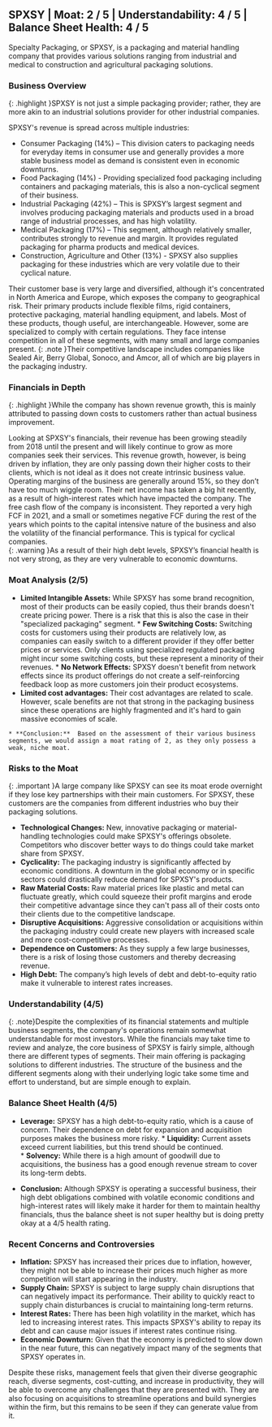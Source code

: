 ## SPXSY | Moat: 2 / 5 | Understandability: 4 / 5 | Balance Sheet Health: 4 / 5
Specialty Packaging, or SPXSY, is a packaging and material handling company that provides various solutions ranging from industrial and medical to construction and agricultural packaging solutions.

### Business Overview
{: .highlight }SPXSY is not just a simple packaging provider; rather, they are more akin to an industrial solutions provider for other industrial companies.

SPXSY's revenue is spread across multiple industries:
*   Consumer Packaging (14%) – This division caters to packaging needs for everyday items in consumer use and generally provides a more stable business model as demand is consistent even in economic downturns.
*   Food Packaging (14%) - Providing specialized food packaging including containers and packaging materials, this is also a non-cyclical segment of their business.
*  Industrial Packaging (42%) – This is SPXSY’s largest segment and involves producing packaging materials and products used in a broad range of industrial processes, and has high volatility. 
*    Medical Packaging (17%) – This segment, although relatively smaller, contributes strongly to revenue and margin. It provides regulated packaging for pharma products and medical devices.
*   Construction, Agriculture and Other (13%) - SPXSY also supplies packaging for these industries which are very volatile due to their cyclical nature.
  
Their customer base is very large and diversified, although it's concentrated in North America and Europe, which exposes the company to geographical risk. 
Their primary products include flexible films, rigid containers, protective packaging, material handling equipment, and labels. Most of these products, though useful, are interchangeable. However, some are specialized to comply with certain regulations. 
They face intense competition in all of these segments, with many small and large companies present. 
{: .note }Their competitive landscape includes companies like Sealed Air, Berry Global, Sonoco, and Amcor, all of which are big players in the packaging industry. 

### Financials in Depth
{: .highlight }While the company has shown revenue growth, this is mainly attributed to passing down costs to customers rather than actual business improvement.

Looking at SPXSY's financials, their revenue has been growing steadily from 2018 until the present and will likely continue to grow as more companies seek their services. This revenue growth, however, is being driven by inflation, they are only passing down their higher costs to their clients, which is not ideal as it does not create intrinsic business value. Operating margins of the business are generally around 15%, so they don’t have too much wiggle room. Their net income has taken a big hit recently, as a result of high-interest rates which have impacted the company. 
The free cash flow of the company is inconsistent. They reported a very high FCF in 2021, and a small or sometimes negative FCF during the rest of the years which points to the capital intensive nature of the business and also the volatility of the financial performance. This is typical for cyclical companies.  
{: .warning }As a result of their high debt levels, SPXSY’s financial health is not very strong, as they are very vulnerable to economic downturns.

### Moat Analysis (2/5)
   * **Limited Intangible Assets:** While SPXSY has some brand recognition, most of their products can be easily copied, thus their brands doesn't create pricing power. There is a risk that this is also the case in their "specialized packaging" segment.
    * **Few Switching Costs:** Switching costs for customers using their products are relatively low, as companies can easily switch to a different provider if they offer better prices or services. Only clients using specialized regulated packaging might incur some switching costs, but these represent a minority of their revenues.
    *   **No Network Effects:** SPXSY doesn't benefit from network effects since its product offerings do not create a self-reinforcing feedback loop as more customers join their product ecosystems.
  *  **Limited cost advantages:** Their cost advantages are related to scale. However, scale benefits are not that strong in the packaging business since these operations are highly fragmented and it's hard to gain massive economies of scale.

    * **Conclusion:**  Based on the assessment of their various business segments, we would assign a moat rating of 2, as they only possess a weak, niche moat.

### Risks to the Moat
{: .important }A large company like SPXSY can see its moat erode overnight if they lose key partnerships with their main customers. For SPXSY, these customers are the companies from different industries who buy their packaging solutions.
* **Technological Changes:** New, innovative packaging or material-handling technologies could make SPXSY's offerings obsolete. Competitors who discover better ways to do things could take market share from SPXSY.
*   **Cyclicality:** The packaging industry is significantly affected by economic conditions. A downturn in the global economy or in specific sectors could drastically reduce demand for SPXSY's products.
*  **Raw Material Costs:** Raw material prices like plastic and metal can fluctuate greatly, which could squeeze their profit margins and erode their competitive advantage since they can't pass all of their costs onto their clients due to the competitive landscape.
*   **Disruptive Acquisitions:** Aggressive consolidation or acquisitions within the packaging industry could create new players with increased scale and more cost-competitive processes.
*   **Dependence on Customers:** As they supply a few large businesses, there is a risk of losing those customers and thereby decreasing revenue.
* **High Debt:** The company’s high levels of debt and debt-to-equity ratio make it vulnerable to interest rates increases.

### Understandability (4/5)
{: .note}Despite the complexities of its financial statements and multiple business segments, the company's operations remain somewhat understandable for most investors.
While the financials may take time to review and analyze, the core business of SPXSY is fairly simple, although there are different types of segments. Their main offering is packaging solutions to different industries.
The structure of the business and the different segments along with their underlying logic take some time and effort to understand, but are simple enough to explain.

### Balance Sheet Health (4/5)
   *   **Leverage:** SPXSY has a high debt-to-equity ratio, which is a cause of concern. Their dependence on debt for expansion and acquisition purposes makes the business more risky. 
    *  **Liquidity:** Current assets exceed current liabilities, but this trend should be continued.  
     *  **Solvency:** While there is a high amount of goodwill due to acquisitions, the business has a good enough revenue stream to cover its long-term debts.
     
  *   **Conclusion:** Although SPXSY is operating a successful business, their high debt obligations combined with volatile economic conditions and high-interest rates will likely make it harder for them to maintain healthy financials, thus the balance sheet is not super healthy but is doing pretty okay at a 4/5 health rating.

### Recent Concerns and Controversies
*   **Inflation:** SPXSY has increased their prices due to inflation, however, they might not be able to increase their prices much higher as more competition will start appearing in the industry.
*    **Supply Chain:** SPXSY is subject to large supply chain disruptions that can negatively impact its performance. Their ability to quickly react to supply chain disturbances is crucial to maintaining long-term returns. 
*    **Interest Rates:** There has been high volatility in the market, which has led to increasing interest rates. This impacts SPXSY's ability to repay its debt and can cause major issues if interest rates continue rising.
* **Economic Downturn:** Given that the economy is predicted to slow down in the near future, this can negatively impact many of the segments that SPXSY operates in. 

Despite these risks, management feels that given their diverse geographic reach, diverse segments, cost-cutting, and increase in productivity, they will be able to overcome any challenges that they are presented with. They are also focusing on acquisitions to streamline operations and build synergies within the firm, but this remains to be seen if they can generate value from it.

